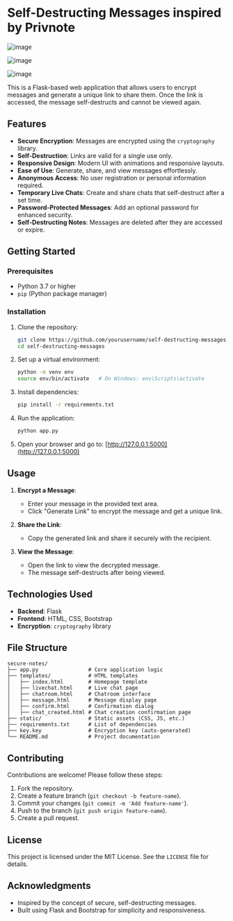 # Self-Destructing Messages inspired by Privnote

![image](https://github.com/user-attachments/assets/20760204-29ef-4304-a130-697c401cb69c)

![image](https://github.com/user-attachments/assets/e0477c15-bc2c-4577-930b-bfa89677f9a2)

![image](https://github.com/user-attachments/assets/9f2c8eb3-349f-4941-9fda-84fd390a2589)


This is a Flask-based web application that allows users to encrypt messages and generate a unique link to share them. Once the link is accessed, the message self-destructs and cannot be viewed again.

## Features
- **Secure Encryption**: Messages are encrypted using the `cryptography` library.
- **Self-Destruction**: Links are valid for a single use only.
- **Responsive Design**: Modern UI with animations and responsive layouts.
- **Ease of Use**: Generate, share, and view messages effortlessly.
- **Anonymous Access**: No user registration or personal information required.
- **Temporary Live Chats**: Create and share chats that self-destruct after a set time.
- **Password-Protected Messages**: Add an optional password for enhanced security.
- **Self-Destructing Notes**: Messages are deleted after they are accessed or expire.

## Getting Started

### Prerequisites
- Python 3.7 or higher
- `pip` (Python package manager)

### Installation
1. Clone the repository:
   ```bash
   git clone https://github.com/yourusername/self-destructing-messages.git
   cd self-destructing-messages
   ```

2. Set up a virtual environment:
   ```bash
   python -m venv env
   source env/bin/activate   # On Windows: env\Scripts\activate
   ```

3. Install dependencies:
   ```bash
   pip install -r requirements.txt
   ```

4. Run the application:
   ```bash
   python app.py
   ```

5. Open your browser and go to:
   [http://127.0.0.1:5000](http://127.0.0.1:5000)

## Usage
1. **Encrypt a Message**:
   - Enter your message in the provided text area.
   - Click "Generate Link" to encrypt the message and get a unique link.

2. **Share the Link**:
   - Copy the generated link and share it securely with the recipient.

3. **View the Message**:
   - Open the link to view the decrypted message.
   - The message self-destructs after being viewed.

## Technologies Used
- **Backend**: Flask
- **Frontend**: HTML, CSS, Bootstrap
- **Encryption**: `cryptography` library

## File Structure
```
secure-notes/
├── app.py                # Core application logic
├── templates/            # HTML templates
│   ├── index.html        # Homepage template
│   ├── livechat.html     # Live chat page
│   ├── chatroom.html     # Chatroom interface
│   ├── message.html      # Message display page
│   ├── confirm.html      # Confirmation dialog
│   ├── chat_created.html # Chat creation confirmation page
├── static/               # Static assets (CSS, JS, etc.)
├── requirements.txt      # List of dependencies
├── key.key               # Encryption key (auto-generated)
└── README.md             # Project documentation
```

## Contributing
Contributions are welcome! Please follow these steps:
1. Fork the repository.
2. Create a feature branch (`git checkout -b feature-name`).
3. Commit your changes (`git commit -m 'Add feature-name'`).
4. Push to the branch (`git push origin feature-name`).
5. Create a pull request.

## License
This project is licensed under the MIT License. See the `LICENSE` file for details.

## Acknowledgments
- Inspired by the concept of secure, self-destructing messages.
- Built using Flask and Bootstrap for simplicity and responsiveness.

